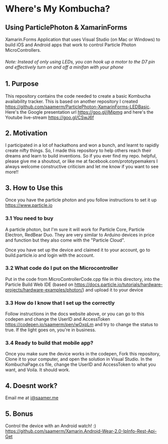 # Where's My Kombucha?
## Using ParticlePhoton & XamarinForms
Xamarin.Forms Application that uses Visual Studio (on Mac or Windows) to build iOS and Android apps that work to control Particle Photon MicroControllers.
###### Note: Instead of only using LEDs, you can hook up a motor to the D7 pin and effectively turn on and off a minifan with your phone

## 1. Purpose
This repository contains the code needed to create a basic Kombucha availability tracker. This is based on another repository I created https://github.com/saamerm/ParticlePhoton-XamarinForms-LEDBasic. Here's the Google presentation url https://goo.gl/jMipmg and here's the Youtube live-stream https://goo.gl/CSwJ6f

## 2. Motivation
I participated in a lot of hackathons and won a bunch, and learnt to rapidly create nifty things. So, I made this repository to help others reach their dreams and learn to build inventions.
So if you ever find my repo. helpful, please give me a shoutout, or like me at facebook.com/prototypemakers
I always welcome constructive criticism and let me know if you want to see more!!

## 3. How to Use this
Once you have the particle photon and you follow instructions to set it up https://www.particle.io
### 3.1 You need to buy
A particle photon, but I'm sure it will work for Particle Core, Particle Electron, RedBear Duo.
They are very similar to Arduino devices in price and function but they also come with the "Particle Cloud".

Once you have set up the device and claimed it to your account, go to build.particle.io and login with the account.

### 3.2 What code do I put on the Microcontroller
Put in the code from MicroControllerCode.cpp file in this directory, into the Particle Build Web IDE (based on https://docs.particle.io/tutorials/hardware-projects/hardware-examples/photon/) and upload it to your device

### 3.3 How do I know that I set up the correctly
Follow instructions in the docs website above, or you can go to this codepen and change the UserID and AccessToken https://codepen.io/saamerm/pen/wOxpLm and try to change the status to true. If the light goes on, you're in business.

### 3.4 Ready to build that mobile app?
Once you make sure the device works in the codepen, Fork this repository, Clone it to your computer, and open the solution in Visual Studio.
In the KombuchaPage.cs file, change the UserID and AccessToken to what you want, and Voila. It should work.

## 4. Doesnt work?
Email me at i@saamer.me

## 5. Bonus
Control the device with an Android watch! :) https://github.com/saamerm/Xamarin.Android-Wear-2.0-IpInfo-Rest-Api-Get
